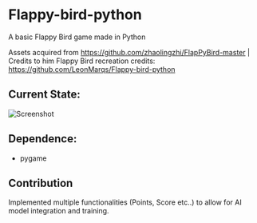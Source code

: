# Flappy-bird-python
A basic Flappy Bird game made in Python

Assets acquired from https://github.com/zhaolingzhi/FlapPyBird-master | Credits to him
Flappy Bird recreation credits: https://github.com/LeonMarqs/Flappy-bird-python

## Current State:
![Screenshot](https://github.com/LeonMarqs/Flappy-bird-python/blob/master/Screenshot_1.png)

## Dependence:
* pygame

## Contribution
Implemented multiple functionalities (Points, Score etc..) to allow for AI model integration and training.



